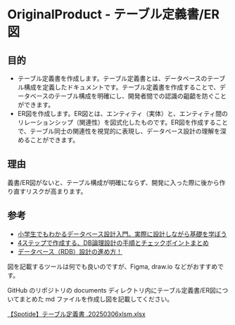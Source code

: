 # OriginalProduct - テーブル定義書/ER図

## 目的

- テーブル定義書を作成します。テーブル定義書とは、データベースのテーブル構成を定義したドキュメントです。テーブル定義書を作成することで、データベースのテーブル構成を明確にし、開発者間での認識の齟齬を防ぐことができます。
- ER図を作成します。ER図とは、エンティティ（実体）と、エンティティ間のリレーションシップ（関連性）を図式化したものです。ER図を作成することで、テーブル同士の関連性を視覚的に表現し、データベース設計の理解を深めることができます。

## 理由

義書/ER図がないと、テーブル構成が明確にならず、開発に入った際に後から作り直すリスクが高まります。

## 参考

- [小学生でもわかるデータベース設計入門。実際に設計しながら基礎を学ぼう](https://www.youtube.com/watch?v=Yg546Zua39A)
- [4ステップで作成する、DB論理設計の手順とチェックポイントまとめ](https://qiita.com/nishina555/items/a79ece1b54faf7240fac)
- [データベース（RDB）設計の進め方！](https://qiita.com/ryota_i/items/294281b57cc9783bf2c1)

図を記載するツールは何でも良いのですが、Figma, draw.io などがおすすめです。

GitHub のリポジトリの documents ディレクトリ内にテーブル定義書/ER図についてまとめた md ファイルを作成し図を記載してください。


[【Spotide】テーブル定義書 .20250306xlsm.xlsx](https://github.com/user-attachments/files/19107531/Spotide.20250306xlsm.xlsx)


